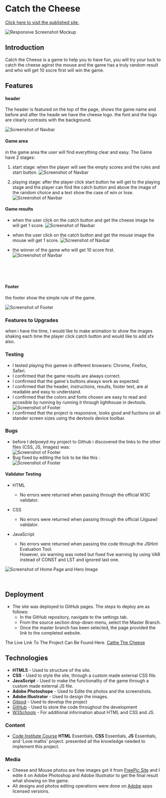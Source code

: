 # Catch the Cheese
[Click here to visit the published site.](https://ajoedv.github.io/cath-the-cheese)

![Responsive Screenshot Mockup](docs/images/mockup.png)

## Introduction

Catch the Cheese is a game to help you to have fun, you will try your luck to catch the cheese aginst the mouse and the game has a truly random result and who will get 10 socre first will win the game.

## Features
#### **header**
The header is featured on the top of the page, shows the game name and before and after the heade we have the cheese logo. the font and the logo are clearly contrasts with the background.

![Screenshot of Navbar](docs/images/header.png)

#### **Game area**
in the game area the user will find everything clear and easy.
The Game have 2 stages:
1. start stage: when the player will see the empty scores and the rules and start button.
![Screenshot of Navbar](docs/images/start-stage.png)


2. playing stage: after the player click start button he will get to the playing stage and the player can find the catch button and above the image of the random choice and a text show the case of win or lose.
![Screenshot of Navbar](docs/images/playing-stage.png)


#### **Game results**
- when the user click on the catch button and get the cheese image he will get 1 score.
![Screenshot of Navbar](docs/images/player1score.png)

- when the user click on the catch button and get the mouse image the mouse will get 1 score.
![Screenshot of Navbar](docs/images/mouse1score.png)

- the winner of the game who will get 10 score first.
![Screenshot of Navbar](docs/images/gameover.png)




<br><br><br>

#### **Footer**
the footer show the simple rule of the game.

![Screenshot of Footer](docs/images/footer.png)

### **Features to Upgrades**
when i have the time, I would like to make animation to show the images shaking each time the player click catch button and  would like to add sfx also.<br>


### **Testing**

- I tested playing this gamee in different browsers: Chrome, Firefox, Safari.
- I confirmed that the game results are always correct.
- I confirmed that the game's buttons always work as expected.
- I confirmed that the header, instructions, results, footer text, are al readable and easy to understand.
- I confirmed that the colors and fonts chosen are easy to read and accesible by running by running it through lighthouse in devtools.<br>
![Screenshot of Footer](docs/images/lighthosue.png)
- I confirmed that the project is responsive, looks good and fuctions on all stander screen sizes using the devtools device toolbar.


### **Bugs**
- before I delpoeyd my project to Github i discovered the links to the other files (CSS, JS, Images) was:<br>
![Screenshot of Footer](docs/images/bug-before.png)
- Bug fixed by editing the lick to be like this :<br>
![Screenshot of Footer](docs/images/bug-after.png)



#### **Validator Testing**
- HTML
    - No errors were returned when passing through the official W3C validator.
- CSS
    - No errors were returned when passing through the official (Jigsaw) validator.
- JavaScript

    - No errors were returned when passing the code through the JSHint Evaluation Tool.<br>However, six warning was noted but fixed five warning by using VAR instead of CONST and LST and ignored last one.
 
![Screenshot of Home Page and Hero Image](docs/images/jsval.png)

<br>

## Deployment

* The site was deployed to GitHub pages. The steps to deploy are as follows:
  * In the GitHub repository, navigate to the settings tab.
  * From the source section drop-down menu, select the Master Branch.
  * Once the master branch has been selected, the page provided the link to the completed website.

The Live Link To The Project Can Be Found Here.
[Cathe The Cheese](https://ajoedv.github.io/catch-the-cheese)


## Technologies

- **HTML5** - Used to structure of the site.
- **CSS** - Used to style the site, through a custom made external CSS file.
- **JavaScript** - Used to make the functionality of the game through a custom made external JS file.
- **Adobe Photoshope** - Used to Edite the  photos and the screenshots.
- **Adobe Illustrator** - Used to design the images.
- [Gitpod](https://gitpod.io/) - Used to develop the project
- [GitHub](https://github.com/) - Used to store the code throughout the development
- [W3Schools](https://www.w3schools.com/) - For additional information about HTML and CSS and JS.

### **Content**
- [Code Institute Course](https://codeinstitute.net/) **HTML** Essentials, **CSS** Essentials, **JS** Essentials,   and 'Love maths' project. presented all the knowledge needed to implement this project.

### **Media**
- Cheese and Mouse photos are free images got it from [FreePic Site](https://www.freepik.com) and I edite it on Adobe Photoshop and Adobe Illustrator to get the final result what showing on the game.
- All designs and photos editing operations were done on [Adobe](https://www.adobe.com/)  apps licensed versions.